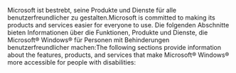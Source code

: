 <span data-ttu-id="35fb7-101">Microsoft ist bestrebt, seine Produkte und Dienste für alle benutzerfreundlicher zu gestalten.</span><span class="sxs-lookup"><span data-stu-id="35fb7-101">Microsoft is committed to making its products and services easier for everyone to use.</span></span> <span data-ttu-id="35fb7-102">Die folgenden Abschnitte bieten Informationen über die Funktionen, Produkte und Dienste, die Microsoft® Windows® für Personen mit Behinderungen benutzerfreundlicher machen:</span><span class="sxs-lookup"><span data-stu-id="35fb7-102">The following sections provide information about the features, products, and services that make Microsoft® Windows® more accessible for people with disabilities:</span></span>